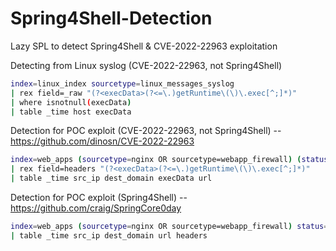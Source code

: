 # Spring4Shell-Detection
Lazy SPL to detect Spring4Shell & CVE-2022-22963 exploitation

Detecting from Linux syslog (CVE-2022-22963, not Spring4Shell)
```sh
index=linux_index sourcetype=linux_messages_syslog 
| rex field=_raw "(?<execData>(?<=\.)getRuntime\(\)\.exec[^;]*)"
| where isnotnull(execData)
| table _time host execData
```

Detection for POC exploit (CVE-2022-22963, not Spring4Shell) -- https://github.com/dinosn/CVE-2022-22963 
```sh
index=web_apps (sourcetype=nginx OR sourcetype=webapp_firewall) (status=200 OR status=500) method=POST url="/functionRouter" // Better not to specify URL as anyone can change this
| rex field=headers "(?<execData>(?<=\.)getRuntime\(\)\.exec[^;]*)"
| table _time src_ip dest_domain execData url
```

Detection for POC exploit (Spring4Shell) -- https://github.com/craig/SpringCore0day 
```sh
index=web_apps (sourcetype=nginx OR sourcetype=webapp_firewall) status=200 (method=POST OR method=GET) (url=*.jsp* OR *.class*)
| table _time src_ip dest_domain url headers
```
